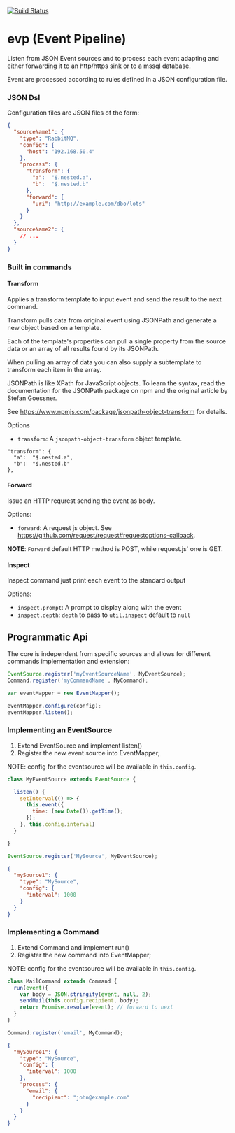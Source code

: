 [![Build Status](https://travis-ci.org/mcasimir/evp.svg?branch=master)](https://travis-ci.org/mcasimir/evp)

# evp (Event Pipeline)

Listen from JSON Event sources and to process each event
adapting and either forwarding it to an http/https sink or to a mssql database.

Event are processed according to rules defined in a JSON configuration file.

### JSON Dsl

Configuration files are JSON files of the form:

``` json
{
  "sourceName1": {
    "type": "RabbitMQ",
    "config": {
      "host": "192.168.50.4"
    },
    "process": {
      "transform": {
        "a":  "$.nested.a",
        "b":  "$.nested.b"
      },
      "forward": {
        "uri": "http://example.com/dbo/lots"
      }
    }
  },
  "sourceName2": {
    // ...
  }
}
```

### Built in commands

#### Transform

Applies a transform template to input event and send the result to the next command.

Transform pulls data from original event using JSONPath and generate a new object based on a template.

Each of the template's properties can pull a single property from the source data or an array of all results found by its JSONPath.

When pulling an array of data you can also supply a subtemplate to transform each item in the array.

JSONPath is like XPath for JavaScript objects. To learn the syntax, read the documentation for the JSONPath package on npm and the original article by Stefan Goessner.

See https://www.npmjs.com/package/jsonpath-object-transform for details.

Options

- `transform`: A `jsonpath-object-transform` object template.

```
"transform": {
  "a":  "$.nested.a",
  "b":  "$.nested.b"
},
```

#### Forward

Issue an HTTP requrest sending the event as body.

Options:

- `forward`: A request js object. See https://github.com/request/request#requestoptions-callback.

**NOTE**: `Forward` default HTTP method is POST, while request.js' one is GET.

#### Inspect

Inspect command just print each event to the standard output

Options:

- `inspect.prompt`: A prompt to display along with the event
- `inspect.depth`: `depth` to pass to `util.inspect` default to `null`

## Programmatic Api

The core is independent from specific sources and allows for different
commands implementation and extension:

``` js
EventSource.register('myEventSourceName', MyEventSource);
Command.register('myCommandName', MyCommand);

var eventMapper = new EventMapper();

eventMapper.configure(config);
eventMapper.listen();
```

### Implementing an EventSource

1. Extend EventSource and implement listen()
2. Register the new event source into EventMapper;

NOTE: config for the eventsource will be available in `this.config`.

``` js
class MyEventSource extends EventSource {

  listen() {
    setInterval(() => {
      this.event({
        time: (new Date()).getTime();
      });
    }, this.config.interval)
  }

}

EventSource.register('MySource', MyEventSource);
```

``` json
{
  "mySource1": {
    "type": "MySource",
    "config": {
      "interval": 1000
    }
  }
}
```

### Implementing a Command

1. Extend Command and implement run()
2. Register the new command into EventMapper;

NOTE: config for the eventsource will be available in `this.config`.

``` js
class MailCommand extends Command {
  run(event){
    var body = JSON.stringify(event, null, 2);
    sendMail(this.config.recipient, body);
    return Promise.resolve(event); // forward to next
  }
}

Command.register('email', MyCommand);
```

``` json
{
  "mySource1": {
    "type": "MySource",
    "config": {
      "interval": 1000
    },
    "process": {
      "email": {
        "recipient": "john@example.com"
      }
    }
  }
}
```
